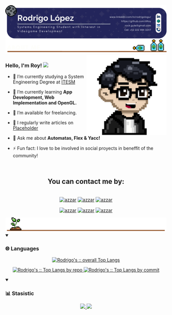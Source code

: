 <!-- INFO BANNER -->
<img src="./banner.png">

<!-- ABOUT ME SECTION -->
<img src = "./about_me_v2.png">

<a target="_blank" align="center">
  <img align="right" top="200" height="250" width="250" alt="Portrait" src="./Rodrigo.png">
</a>

<h3>
    Hello, I'm Roy!
    <a href="https://github.com/iiRoy" target="_self">
        <img src="https://media.giphy.com/media/hvRJCLFzcasrR4ia7z/giphy.gif" width="30">
    </a>
</h3>

- 🔭 I’m currently studying a System Engineering Degree at <a href="https://tec.mx/" target="blank">ITESM</a>

- 🌱 I’m currently learning **App Development, Web Implementation and OpenGL.** 

- 🤝 I’m available for freelancing.

- 📝 I regularly write articles on [Placeholder](Placeholder)

- 💬 Ask me about **Automatas, Flex & Yacc!**

- ⚡ Fun fact: I love to be involved in social proyects in beneffit of the community!
<br>

<!-- CONTACT INFORMATION -->
<h2 align="center">
  You can contact me by:
</h2>
<p align="center">
<br/>
  <a href="https://www.linkedin.com/in/rodrigologu/" target="blank"><img align="center"
         src="https://img.shields.io/badge/linkedin-%231DA1F2.svg?style=for-the-badge&logo=linkedin&logoColor=white"
         alt="azzar" height="30"/></a>
  <a href="https://wa.me/+5212214644391" target="blank"><img align="center"
         src="https://img.shields.io/badge/whatsapp-4B7F1.svg?style=for-the-badge&logo=whatsapp&logoColor=white"
         alt="azzar" height="30"/></a>
  <a href="mailto:rock.gule@gmail.com" target="blank"><img align="center"
         src="https://img.shields.io/badge/gmail-EA4335.svg?style=for-the-badge&logo=gmail&logoColor=white"
         alt="azzar" height="30"/></a>
</p>
<p align="center">
  <a href="mailto:a01737437@tec.mx" target="blank"><img align="center"
         src="https://img.shields.io/badge/outlook-4267B2.svg?style=for-the-badge&logo=microsoft&logoColor=white"
         alt="azzar" height="30"/></a>
  <a href="https://instagram.com/rdglopz" target="blank"><img align="center"
         src="https://img.shields.io/badge/instagram-%23E4405F.svg?style=for-the-badge&logo=Instagram&logoColor=white"
         alt="azzar" height="30"/></a>
  <a href="https://twitter.com/rdglopz" target="blank"><img align="center"
         src="https://img.shields.io/badge/twitter-%23000000.svg?style=for-the-badge&logo=x&logoColor=white"
         alt="azzar" height="30"/></a>
<br>
</p>

<!-- ABOUT ME SECTION -->
<img src = "./Skills-stats.png">

<details open>
  <summary><h3>🌐 Languages</h3></summary>
            <p align="center">
        <a href="https://github.com/iiRoy/">
          <img width="45%" src="https://github-readme-stats.vercel.app/api/top-langs/?username=iiRoy&langs_count=10&theme=gruvbox&layout=compact&hide_border=true"
          alt="Rodrigo's :: overall Top Langs" /></a>
      </p>
        <p align="center">
          <a href="https://github.com/iiRoy/">
          <img width="45%" src="https://github-profile-summary-cards.vercel.app/api/cards/repos-per-language?username=iiRoy&theme=gruvbox&layout=compact&hide_border=true"
          alt="Rodrigo's :: Top Langs by repo" />
          <img width="45%" src="https://github-profile-summary-cards.vercel.app/api/cards/most-commit-language?username=iiRoy&theme=gruvbox&layout=compact&hide_border=true"
          alt="Rodrigo's :: Top Langs by commit" />
          </a>
        </p>
</details>

<details open>
  <summary><h3>📊 Stasistic</h3></summary>
        <p align="center">
          <a href="https://github.com/iiRoy/">
          <img width="49.5%" src="https://github-readme-stats.vercel.app/api?username=iiRoy&show_icons=true&theme=gruvbox&hide_border=true" />
          <img width="49.5%" src="https://github-readme-streak-stats.herokuapp.com/?user=iiRoy&theme=gruvbox&hide_border=true" />
          </a>
       </p>
     <br>
     </samp>
  </div>    
</details>
